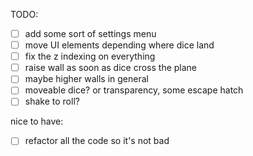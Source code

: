 TODO:
- [ ] add some sort of settings menu
- [ ] move UI elements depending where dice land
- [ ] fix the z indexing on everything
- [ ] raise wall as soon as dice cross the plane
- [ ] maybe higher walls in general
- [ ] moveable dice? or transparency, some escape hatch
- [ ] shake to roll?

nice to have:
- [ ] refactor all the code so it's not bad
